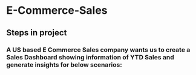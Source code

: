 # E-Commerce-Sales

## Steps in project

### A US based E Commerce Sales company wants us to create a Sales Dashboard showing information of YTD Sales and generate insights for below scenarios:
